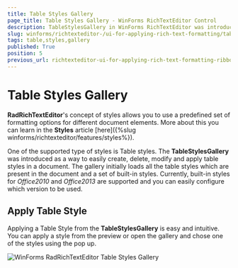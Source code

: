 ```yaml
---
title: Table Styles Gallery
page_title: Table Styles Gallery - WinForms RichTextEditor Control
description: TableStylesGallery in WinForms RichTextEditor was introduced as a way to easily create, delete, modify and apply table styles in a document.
slug: winforms/richtexteditor-/ui-for-applying-rich-text-formatting/table-styles-gallery
tags: table,styles,gallery
published: True
position: 5
previous_url: richtexteditor-ui-for-applying-rich-text-formatting-ribbon-ui-table-style-gallery
---
```


# Table Styles Gallery

**RadRichTextEditor**'s concept of styles allows you to use a predefined set of formatting options for different document elements.  More about this you can learn in the **Styles** article [here]({%slug winforms/richtexteditor/features/styles%}).
      
One of the supported type of styles is Table styles. The __TableStylesGallery__ was introduced as a way to easily create, delete, modify and apply table styles in a document. The gallery initially loads all the table styles which are present in the document and a set of built-in styles. Currently, built-in styles for *Office2010* and *Office2013* are supported and you can easily configure which version to be used.
      
## Apply Table Style

Applying a Table Style from the **TableStylesGallery** is easy and intuitive. You can apply a style from the preview or open the gallery and chose  one of the styles using the pop up.

![WinForms RadRichTextEditor Table Styles Gallery](images/richtexteditor-ui-for-applying-rich-text-formatting-ribbon-ui-table-style-gallery001.png)
